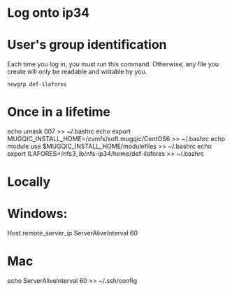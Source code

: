 # Log onto ip34


# User's group identification
Each time you log in, you must run this command. Otherwise, any file you create will only be readable and writable by you.

	newgrp def-ilafores


# Once in a lifetime
echo umask 007 >> ~/.bashrc
echo export MUGQIC_INSTALL_HOME=/cvmfs/soft.mugqic/CentOS6 >> ~/.bashrc
echo module use $MUGQIC_INSTALL_HOME/modulefiles  >> ~/.bashrc
echo export ILAFORES=/nfs3_ib/nfs-ip34/home/def-ilafores >> ~/.bashrc

# Locally
# Windows: 
Host remote_server_ip
    ServerAliveInterval 60

# Mac
echo ServerAliveInterval 60 >> ~/.ssh/config 